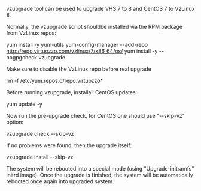 vzupgrade tool can be used to upgrade VHS 7 to 8 and CentOS 7 to VzLinux 8.

Normally, the vzupgrade script shouldbe installed via the RPM package from VzLinux repos:

 yum install -y yum-utils
 yum-config-manager --add-repo http://repo.virtuozzo.com/vzlinux/7/x86_64/os/
 yum install -y --nogpgcheck vzupgrade

Make sure to disable the VzLinux repo before real upgrade

 rm -f /etc/yum.repos.d/repo.virtuozzo*

Before running vzupgrade, installall CentOS updates:

 yum update -y

Now run the pre-upgrade check, for CentOS one should use "--skip-vz" option:

 vzupgrade check --skip-vz

If no problems were found, then the upgrade itself:

 vzupgrade install --skip-vz

The system will be rebooted into a special mode (using "Upgrade-initramfs" initrd image).
Once the upgrade is finished, the system will be automatically rebooted once again
into upgraded system.